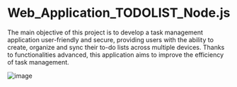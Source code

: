 # Web_Application_TODOLIST_Node.js

The main objective of this project is to develop a task management application user-friendly and secure, providing users with the ability to create, organize and sync their to-do lists across multiple devices. Thanks to functionalities advanced, this application aims to improve the efficiency of task management.

![image](https://github.com/user-attachments/assets/99251f30-5da2-4638-b6a6-e24e09adb63d)
